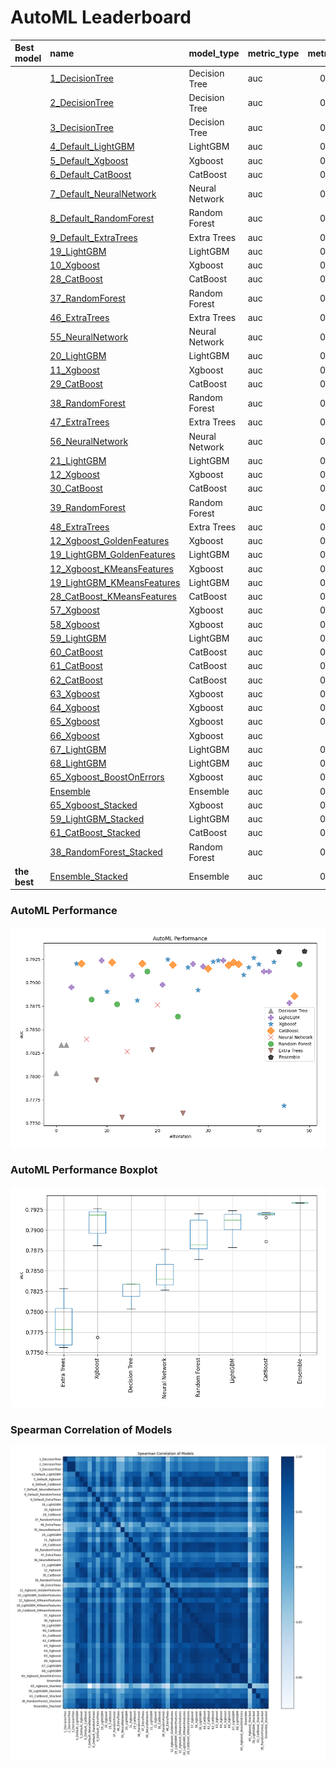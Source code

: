 # AutoML Leaderboard

| Best model   | name                                                               | model_type     | metric_type   |   metric_value |   train_time |
|:-------------|:-------------------------------------------------------------------|:---------------|:--------------|---------------:|-------------:|
|              | [1_DecisionTree](1_DecisionTree/README.md)                         | Decision Tree  | auc           |       0.780351 |        16.51 |
|              | [2_DecisionTree](2_DecisionTree/README.md)                         | Decision Tree  | auc           |       0.783386 |        17.43 |
|              | [3_DecisionTree](3_DecisionTree/README.md)                         | Decision Tree  | auc           |       0.783386 |        17.03 |
|              | [4_Default_LightGBM](4_Default_LightGBM/README.md)                 | LightGBM       | auc           |       0.789536 |        24.91 |
|              | [5_Default_Xgboost](5_Default_Xgboost/README.md)                   | Xgboost        | auc           |       0.792059 |        33.12 |
|              | [6_Default_CatBoost](6_Default_CatBoost/README.md)                 | CatBoost       | auc           |       0.792043 |        47.67 |
|              | [7_Default_NeuralNetwork](7_Default_NeuralNetwork/README.md)       | Neural Network | auc           |       0.783989 |       136.77 |
|              | [8_Default_RandomForest](8_Default_RandomForest/README.md)         | Random Forest  | auc           |       0.788211 |       107.53 |
|              | [9_Default_ExtraTrees](9_Default_ExtraTrees/README.md)             | Extra Trees    | auc           |       0.779589 |        45.74 |
|              | [19_LightGBM](19_LightGBM/README.md)                               | LightGBM       | auc           |       0.792378 |        26.41 |
|              | [10_Xgboost](10_Xgboost/README.md)                                 | Xgboost        | auc           |       0.789057 |        30.95 |
|              | [28_CatBoost](28_CatBoost/README.md)                               | CatBoost       | auc           |       0.792188 |       101.21 |
|              | [37_RandomForest](37_RandomForest/README.md)                       | Random Forest  | auc           |       0.787705 |        73.83 |
|              | [46_ExtraTrees](46_ExtraTrees/README.md)                           | Extra Trees    | auc           |       0.775643 |        64.64 |
|              | [55_NeuralNetwork](55_NeuralNetwork/README.md)                     | Neural Network | auc           |       0.782657 |       133.9  |
|              | [20_LightGBM](20_LightGBM/README.md)                               | LightGBM       | auc           |       0.790772 |        21.78 |
|              | [11_Xgboost](11_Xgboost/README.md)                                 | Xgboost        | auc           |       0.788099 |        29.53 |
|              | [29_CatBoost](29_CatBoost/README.md)                               | CatBoost       | auc           |       0.792061 |        57.81 |
|              | [38_RandomForest](38_RandomForest/README.md)                       | Random Forest  | auc           |       0.791212 |       127.95 |
|              | [47_ExtraTrees](47_ExtraTrees/README.md)                           | Extra Trees    | auc           |       0.782846 |        96.48 |
|              | [56_NeuralNetwork](56_NeuralNetwork/README.md)                     | Neural Network | auc           |       0.787653 |       280.94 |
|              | [21_LightGBM](21_LightGBM/README.md)                               | LightGBM       | auc           |       0.789811 |        40.04 |
|              | [12_Xgboost](12_Xgboost/README.md)                                 | Xgboost        | auc           |       0.792478 |        42.3  |
|              | [30_CatBoost](30_CatBoost/README.md)                               | CatBoost       | auc           |       0.791918 |        66.2  |
|              | [39_RandomForest](39_RandomForest/README.md)                       | Random Forest  | auc           |       0.786385 |       127.83 |
|              | [48_ExtraTrees](48_ExtraTrees/README.md)                           | Extra Trees    | auc           |       0.776056 |        66.1  |
|              | [12_Xgboost_GoldenFeatures](12_Xgboost_GoldenFeatures/README.md)   | Xgboost        | auc           |       0.791649 |        58.31 |
|              | [19_LightGBM_GoldenFeatures](19_LightGBM_GoldenFeatures/README.md) | LightGBM       | auc           |       0.792034 |        52.02 |
|              | [12_Xgboost_KMeansFeatures](12_Xgboost_KMeansFeatures/README.md)   | Xgboost        | auc           |       0.789208 |        52.9  |
|              | [19_LightGBM_KMeansFeatures](19_LightGBM_KMeansFeatures/README.md) | LightGBM       | auc           |       0.791761 |        45.67 |
|              | [28_CatBoost_KMeansFeatures](28_CatBoost_KMeansFeatures/README.md) | CatBoost       | auc           |       0.791519 |       164.77 |
|              | [57_Xgboost](57_Xgboost/README.md)                                 | Xgboost        | auc           |       0.792257 |        42.99 |
|              | [58_Xgboost](58_Xgboost/README.md)                                 | Xgboost        | auc           |       0.792388 |        42.94 |
|              | [59_LightGBM](59_LightGBM/README.md)                               | LightGBM       | auc           |       0.792378 |        44.26 |
|              | [60_CatBoost](60_CatBoost/README.md)                               | CatBoost       | auc           |       0.791885 |       125.9  |
|              | [61_CatBoost](61_CatBoost/README.md)                               | CatBoost       | auc           |       0.792192 |       131.58 |
|              | [62_CatBoost](62_CatBoost/README.md)                               | CatBoost       | auc           |       0.791969 |        80.07 |
|              | [63_Xgboost](63_Xgboost/README.md)                                 | Xgboost        | auc           |       0.790828 |        41.57 |
|              | [64_Xgboost](64_Xgboost/README.md)                                 | Xgboost        | auc           |       0.791663 |        34.31 |
|              | [65_Xgboost](65_Xgboost/README.md)                                 | Xgboost        | auc           |       0.792645 |        43.25 |
|              | [66_Xgboost](66_Xgboost/README.md)                                 | Xgboost        | auc           |       0.79198  |        34.62 |
|              | [67_LightGBM](67_LightGBM/README.md)                               | LightGBM       | auc           |       0.791207 |        34.3  |
|              | [68_LightGBM](68_LightGBM/README.md)                               | LightGBM       | auc           |       0.791207 |        29.55 |
|              | [65_Xgboost_BoostOnErrors](65_Xgboost_BoostOnErrors/README.md)     | Xgboost        | auc           |       0.792226 |        37.73 |
|              | [Ensemble](Ensemble/README.md)                                     | Ensemble       | auc           |       0.793319 |        55.45 |
|              | [65_Xgboost_Stacked](65_Xgboost_Stacked/README.md)                 | Xgboost        | auc           |       0.776885 |        35.26 |
|              | [59_LightGBM_Stacked](59_LightGBM_Stacked/README.md)               | LightGBM       | auc           |       0.787846 |        27.4  |
|              | [61_CatBoost_Stacked](61_CatBoost_Stacked/README.md)               | CatBoost       | auc           |       0.788579 |        68.38 |
|              | [38_RandomForest_Stacked](38_RandomForest_Stacked/README.md)       | Random Forest  | auc           |       0.791996 |       678.54 |
| **the best** | [Ensemble_Stacked](Ensemble_Stacked/README.md)                     | Ensemble       | auc           |       0.793349 |        66.31 |

### AutoML Performance
![AutoML Performance](ldb_performance.png)

### AutoML Performance Boxplot
![AutoML Performance Boxplot](ldb_performance_boxplot.png)

### Spearman Correlation of Models
![models spearman correlation](correlation_heatmap.png)


